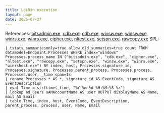 ```yaml
---
title: LoLBin execution
layout: page
date: 2025-07-27
---
```


References: [bitsadmin.exe](https://redcanary.com/blog/threat-intelligence/intelligence-insights-june-2024/), [cdb.exe](https://www.elastic.co/security-labs/fragile-web-ref7707), [cdb.exe](https://lolbas-project.github.io/lolbas/OtherMSBinaries/Cdb/), [winsw.exe](https://www.sentinelone.com/labs/operation-digital-eye-chinese-apt-compromises-critical-digital-infrastructure-via-visual-studio-code-tunnels/), [winsw.exe](https://github.com/winsw/winsw), [winrs.exe](https://www.elastic.co/security-labs/fragile-web-ref7707), [winrs.exe](https://learn.microsoft.com/en-us/windows-server/administration/windows-commands/winrs), [cipher.exe](https://blog.talosintelligence.com/fake-ai-tool-installers/#cyberlock-the-powershell-ransomware), [nltest.exe](https://blog.talosintelligence.com/when-legitimate-tools-go-rogue/), [setspn.exe](https://redcanary.com/blog/threat-intelligence/mocha-manakin-nodejs-backdoor/), [rawcopy.exe](https://securelist.com/apt41-in-africa/116986/#rawcopy)
SPL:

```spl
| tstats summariesonly=true allow_old_summaries=true count FROM datamodel=Endpoint.Processes WHERE index="windows" Processes.process_name IN ("bitsadmin.exe", "cdb.exe", "cipher.exe", "nltest.exe", "rawcopy.exe", "setspn.exe", "winsw.exe", "winrs.exe", "winrshost.exe") BY index, host, Processes.signature_id, Processes.signature, Processes.parent_process, Processes.process, Processes.user, _time span=1s
| rename Processes.* AS *, signature_id AS EventCode, signature AS EventDescription
| eval Time = strftime(_time, "%Y-%m-%d %H:%M:%S %z")
| lookup ad_users sAMAccountName AS user OUTPUT displayName AS Name, mail AS Email
| table Time, index, host, EventCode, EventDescription, parent_process, process, user, Name, Email
```

